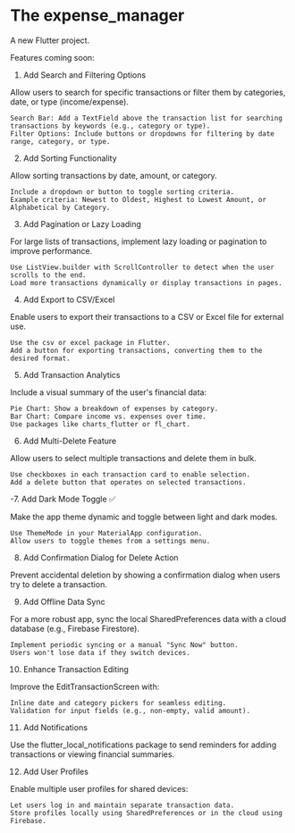 # The expense_manager

A new Flutter project.

Features coming soon:


1. Add Search and Filtering Options

Allow users to search for specific transactions or filter them by categories, date, or type (income/expense).

    Search Bar: Add a TextField above the transaction list for searching transactions by keywords (e.g., category or type).
    Filter Options: Include buttons or dropdowns for filtering by date range, category, or type.

2. Add Sorting Functionality

Allow sorting transactions by date, amount, or category.

    Include a dropdown or button to toggle sorting criteria.
    Example criteria: Newest to Oldest, Highest to Lowest Amount, or Alphabetical by Category.

3. Add Pagination or Lazy Loading

For large lists of transactions, implement lazy loading or pagination to improve performance.

    Use ListView.builder with ScrollController to detect when the user scrolls to the end.
    Load more transactions dynamically or display transactions in pages.

4. Add Export to CSV/Excel

Enable users to export their transactions to a CSV or Excel file for external use.

    Use the csv or excel package in Flutter.
    Add a button for exporting transactions, converting them to the desired format.

5. Add Transaction Analytics

Include a visual summary of the user's financial data:

    Pie Chart: Show a breakdown of expenses by category.
    Bar Chart: Compare income vs. expenses over time.
    Use packages like charts_flutter or fl_chart.

6. Add Multi-Delete Feature

Allow users to select multiple transactions and delete them in bulk.

    Use checkboxes in each transaction card to enable selection.
    Add a delete button that operates on selected transactions.

-7. Add Dark Mode Toggle :white_check_mark:

Make the app theme dynamic and toggle between light and dark modes.

    Use ThemeMode in your MaterialApp configuration.
    Allow users to toggle themes from a settings menu.

8. Add Confirmation Dialog for Delete Action

Prevent accidental deletion by showing a confirmation dialog when users try to delete a transaction.


9. Add Offline Data Sync

For a more robust app, sync the local SharedPreferences data with a cloud database (e.g., Firebase Firestore).

    Implement periodic syncing or a manual "Sync Now" button.
    Users won't lose data if they switch devices.

10. Enhance Transaction Editing

Improve the EditTransactionScreen with:

    Inline date and category pickers for seamless editing.
    Validation for input fields (e.g., non-empty, valid amount).

11. Add Notifications

Use the flutter_local_notifications package to send reminders for adding transactions or viewing financial summaries.


12. Add User Profiles

Enable multiple user profiles for shared devices:

    Let users log in and maintain separate transaction data.
    Store profiles locally using SharedPreferences or in the cloud using Firebase.